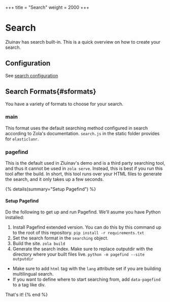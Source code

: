 +++
title = "Search"
weight = 2000
+++
# Search
Zluinav has search built-in. This is a quick overview on how to create your search.

## Configuration
See [search configuration](@/docs/extra/config.md#searching)

## Search Formats{#sformats}
You have a variety of formats to choose for your search.

### main
This format uses the default searching method configured in search according to Zola's documentation. `search.js` in the static folder provides for `elasticlunr`.

### pagefind
This is the default used in Zluinav's demo and is a third party searching tool, and thus it cannot be used in `zola serve`. Instead, this is best if you run this tool after the build. In short, this tool runs over your HTML files to generate the search, and it only takes up a few seconds.

{% details(summary="Setup Pagefind") %}
#### Setup Pagefind
Do the following to get up and run Pagefind. We'll asume you have Python installed:
1. Install Pagefind extended version. You can do this by this command up to the root of this repository. `pip install -r requirements.txt`
2. Set the search format in the `searching` object.
3. Build the site. `zola build`
4. Generate the search index. Make sure to replace outputdir with the directory where your built files live. `python -m pagefind --site outputdir`
- Make sure to add `html` tag with the `lang` attribute set if you are building multilingual search.
- If you want to define where to start searching from, add `data-pagefind` to a tag like div.

That's it!
{% end %}